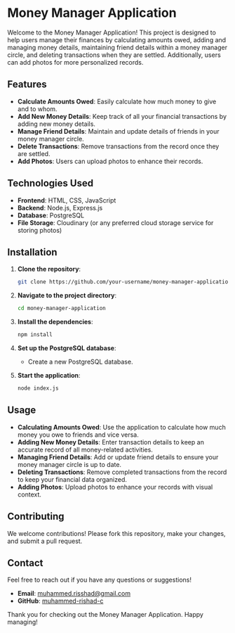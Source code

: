 # Money Manager Application

Welcome to the Money Manager Application! This project is designed to help users manage their finances by calculating amounts owed, adding and managing money details, maintaining friend details within a money manager circle, and deleting transactions when they are settled. Additionally, users can add photos for more personalized records.

## Features

- **Calculate Amounts Owed**: Easily calculate how much money to give and to whom.
- **Add New Money Details**: Keep track of all your financial transactions by adding new money details.
- **Manage Friend Details**: Maintain and update details of friends in your money manager circle.
- **Delete Transactions**: Remove transactions from the record once they are settled.
- **Add Photos**: Users can upload photos to enhance their records.

## Technologies Used

- **Frontend**: HTML, CSS, JavaScript
- **Backend**: Node.js, Express.js
- **Database**: PostgreSQL
- **File Storage**: Cloudinary (or any preferred cloud storage service for storing photos)

## Installation

1. **Clone the repository**:
    ```bash
    git clone https://github.com/your-username/money-manager-application.git
    ```

2. **Navigate to the project directory**:
    ```bash
    cd money-manager-application
    ```

3. **Install the dependencies**:
    ```bash
    npm install
    ```

4. **Set up the PostgreSQL database**:
    - Create a new PostgreSQL database.

5. **Start the application**:
    ```bash
    node index.js
    ```

## Usage

- **Calculating Amounts Owed**: Use the application to calculate how much money you owe to friends and vice versa.
- **Adding New Money Details**: Enter transaction details to keep an accurate record of all money-related activities.
- **Managing Friend Details**: Add or update friend details to ensure your money manager circle is up to date.
- **Deleting Transactions**: Remove completed transactions from the record to keep your financial data organized.
- **Adding Photos**: Upload photos to enhance your records with visual context.

## Contributing

We welcome contributions! Please fork this repository, make your changes, and submit a pull request.


## Contact

Feel free to reach out if you have any questions or suggestions!

- **Email**: muhammed.risshad@gmail.com
- **GitHub**: [muhammed-rishad-c](https://github.com/muhammed-rishad-c)

Thank you for checking out the Money Manager Application. Happy managing!

